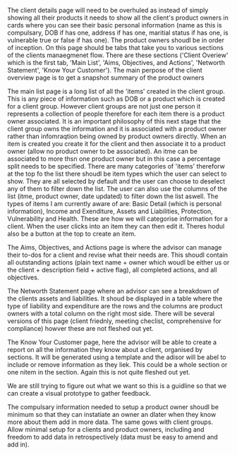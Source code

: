 The client details page will need to be overhuled as instead of simply showing all their products it needs to show all the client's product owners in cards where you can see their basic personal information (name as this is compulsary, DOB if has one, address if has one, maritial status if has one, is vulnerable true or false if has one). The product owners shoudl be in order of inception. On this page should be tabs that take you to various sections of the clients manaegmenet flow. There are these sections ('Client Overiew' which is the first tab, 'Main List', 'Aims, Objectives, and Actions', 'Networth Statement', 'Know Your Customer'). The main perpose of the client overview page is to get a snapshot summary of the product owners

The main list page is a long list of all the 'items' created in the client group. This is any piece of information such as DOB or a product which is created for a client group. However client groups are not just one person it represents a collection of people therefore for each item there is a product owner associated. It is an important philosophy of this next stage that the client group owns the information and it is associated with a product owner rather than infomraqtion being owned by product owners directly. When an item is created you create it for the client and then associate it to a product owner (allow no product owner to be associated). An itme can be associated to more thsn one product owner but in this case a percentage split needs to be specified.  There are many categories of 'items' thereforw at the top fo the list there shoudl be item types which the user can select to show. They are all selected by default and the user can choose to deselect any of them to filter down the list. The user can also use the columns of the list (itme, product owner,  date updated) to filter down the list aswell. The types of items I am currently aware of are: Basic Detail (which is personal information), Income and Exenditure, Assets and Liabilities, Protection, Vulnerability and Health. These are how we will categorise information for a client. When the user clicks into an item they can then edit it. Theres hodul also be a button at the top to create an item.

The Aims, Objectives, and Actions page is where the advisor can manage their to-dos for a client and revise what their needs are. This shoudl contain all outstanding actions (plain text name + owner which woudl be either us or the client + description field + active flag), all completed actions, and all objectives.

The Networth Statement page where an advisor can see a breakdown of the clients assets and liabilities. It shoud be displayed in a table where the type of liability and expenditure are the rows and the columns are product owners with a total column on the right most side. There will be several versions of this page (client friednly, meeting checlist, comprehensive for compliance) howver these are not fleshed out yet.

The Know Your Customer page, here the advisor will be able to create a report on all the information they know about a client, organised by sections. It will be generated using a template and the adisor will be abel to include or remove information as they liek. This could be a whole section or one nitem in the section. Again this is not quite fleshed out yet.

We are still trying to figure out what we want so this is a guidline so that we can create a visual prototype to gather feedback.

The compulsary information needed to setup a product owner shoudl be minimum so that they can instatiate an owner an dlater when they know more about them add in more data.  The same gows with client groups. Allow minimal setup for a clients and product owners, including and freedom to add data in retrospectively (data must be easy to amend and add in).


